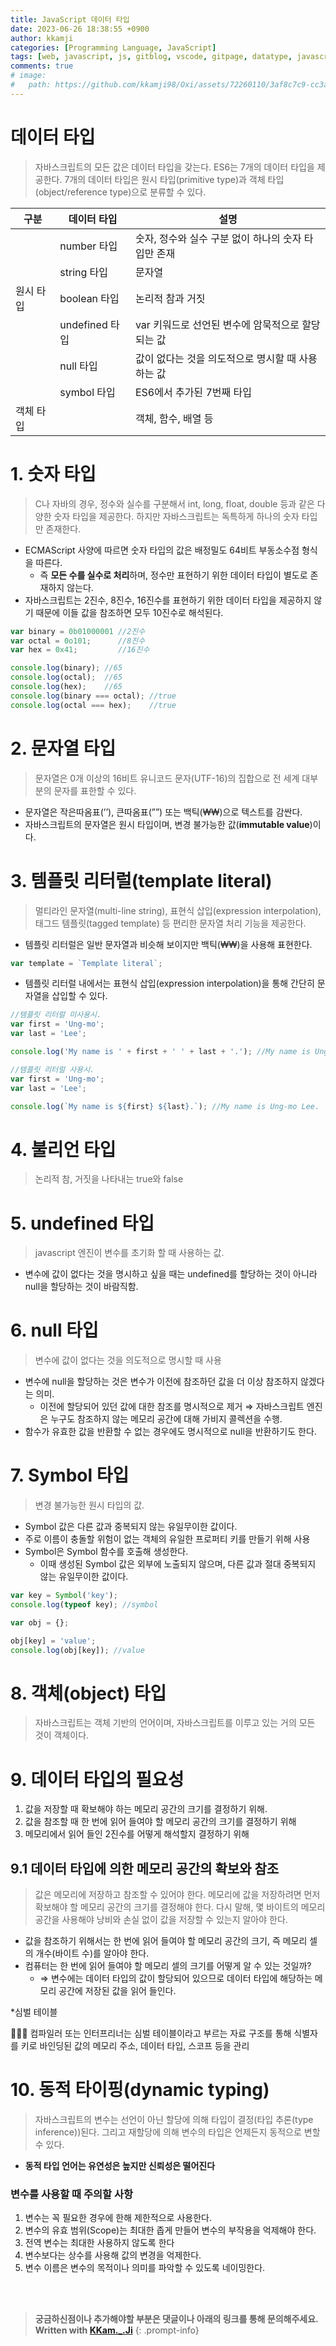 ```yaml
---
title: JavaScript 데이터 타입
date: 2023-06-26 18:38:55 +0900
author: kkamji
categories: [Programming Language, JavaScript]
tags: [web, javascript, js, gitblog, vscode, gitpage, datatype, javascript-data-type]     # TAG names should always be lowercase
comments: true
# image:
#   path: https://github.com/kkamji98/Oxi/assets/72260110/3af8c7c9-cc3a-4fed-84d5-c736bad8ba53
---
```


# 데이터 타입

> 자바스크립트의 모든 값은 데이터 타입을 갖는다. ES6는 7개의 데이터 타입을 제공한다. 7개의 데이터 타입은 원시 타입(primitive type)과 객체 타입(object/reference type)으로 분류할 수 있다.
> 

| 구분      | 데이터 타입    | 설명                                                |
| --------- | -------------- | --------------------------------------------------- |
|           | number 타입    | 숫자, 정수와 실수 구분 없이 하나의 숫자 타입만 존재 |
|           | string 타입    | 문자열                                              |
| 원시 타입 | boolean 타입   | 논리적 참과 거짓                                    |
|           | undefined 타입 | var 키워드로 선언된 변수에 암묵적으로 할당되는 값   |
|           | null 타입      | 값이 없다는 것을 의도적으로 명시할 때 사용하는 값   |
|           | symbol 타입    | ES6에서 추가된 7번째 타입                           |
| 객체 타입 |                | 객체, 함수, 배열 등                                 |

# 1. 숫자 타입

> C나 자바의 경우, 정수와 실수를 구분해서 int, long, float, double 등과 같은 다양한 숫자 타입을 제공한다. 하지만 자바스크립트는 독특하게 하나의 숫자 타입만 존재한다.
> 
- ECMAScript 사양에 따르면 숫자 타입의 값은 배정밀도 64비트 부동소수점 형식을 따른다.
    - 즉 **모든 수를 실수로 처리**하며, 정수만 표현하기 위한 데이터 타입이 별도로 존재하지 않는다.
- 자바스크립트는 2진수, 8진수, 16진수를 표현하기 위한 데이터 타입을 제공하지 않기 때문에 이들 값을 참조하면 모두 10진수로 해석된다.
    
```javascript
var binary = 0b01000001 //2진수
var octal = 0o101;      //8진수
var hex = 0x41;         //16진수

console.log(binary); //65
console.log(octal);  //65
console.log(hex);    //65
console.log(binary === octal); //true
console.log(octal === hex);    //true
```


# 2. 문자열 타입

> 문자열은 0개 이상의 16비트 유니코드 문자(UTF-16)의 집합으로 전 세계 대부분의 문자를 표한할 수 있다.
> 
- 문자열은 작은따옴표(’’), 큰따옴표(””) 또는 백틱(₩₩)으로 텍스트를 감싼다.
- 자바스크립트의 문자열은 원시 타입이며, 변경 불가능한 값(**immutable value**)이다.

# 3. 템플릿 리터럴(template literal)

> 멀티라인 문자열(multi-line string), 표현식 삽입(expression interpolation), 태그드 템플릿(tagged template) 등 편리한 문자열 처리 기능을 제공한다.
> 
- 템플릿 리터럴은 일반 문자열과 비슷해 보이지만 백틱(₩₩)을 사용해 표현한다.
    
```javascript
var template = `Template literal`;
```
    
- 템플릿 리터럴 내에서는 표현식 삽입(expression interpolation)을 통해 간단히 문자열을 삽입할 수 있다.

```javascript
//템플릿 리터럴 미사용시.
var first = 'Ung-mo';
var last = 'Lee';

console.log('My name is ' + first + ' ' + last + '.'); //My name is Ung-mo Lee.

//템플릿 리터럴 사용시.
var first = 'Ung-mo';
var last = 'Lee';

console.log(`My name is ${first} ${last}.`); //My name is Ung-mo Lee.
```

# 4. 불리언 타입

> 논리적 참, 거짓을 나타내는 true와 false
> 

# 5. undefined 타입

> javascript 엔진이 변수를 초기화 할 때 사용하는 값.
> 
- 변수에 값이 없다는 것을 명시하고 싶을 때는 undefined를 할당하는 것이 아니라 null을 할당하는 것이 바람직함.

# 6. null 타입

> 변수에 값이 없다는 것을 의도적으로 명시할 때 사용
> 
- 변수에 null을 할당하는 것은 변수가 이전에 참조하던 값을 더 이상 참조하지 않겠다는 의미.
    - 이전에 할당되어 있던 값에 대한 참조를 명시적으로 제거 ⇒ 자바스크립트 엔진은 누구도 참조하지 않는 메모리 공간에 대해 가비지 콜렉션을 수행.
- 함수가 유효한 값을 반환할 수 없는 경우에도 명시적으로 null을 반환하기도 한다.

# 7. Symbol 타입

> 변경 불가능한 원시 타입의 값.
> 
- Symbol 값은 다른 값과 중복되지 않는 유일무이한 값이다.
- 주로 이름이 충돌할 위험이 없는 객체의 유일한 프로퍼티 키를 만들기 위해 사용
- Symbol은 Symbol 함수를 호출해 생성한다.
    - 이때 생성된 Symbol 값은 외부에 노출되지 않으며, 다른 값과 절대 중복되지 않는 유일무이한 값이다.
    
```javascript
var key = Symbol('key');
console.log(typeof key); //symbol

var obj = {};

obj[key] = 'value';
console.log(obj[key]); //value
```
    

# 8. 객체(object) 타입

> 자바스크립트는 객체 기반의 언어이며, 자바스크립트를 이루고 있는 거의 모든 것이 객체이다.
> 

# 9. 데이터 타입의 필요성

1. 값을 저장할 때 확보해야 하는 메모리 공간의 크기를 결정하기 위해.
2. 값을 참조할 때 한 번에 읽어 들여야 할 메모리 공간의 크기를 결정하기 위해
3. 메모리에서 읽어 들인 2진수를 어떻게 해석할지 결정하기 위해

## 9.1 데이터 타입에 의한 메모리 공간의 확보와 참조

> 값은 메모리에 저장하고 참조할 수 있어야 한다. 메모리에 값을 저장하려면 먼저 확보해야 할 메모리 공간의 크기를 결정해야 한다. 다시 말해, 몇 바이트의 메모리 공간을 사용해야 낭비와 손실 없이 값을 저장할 수 있는지 알아야 한다.
> 
- 값을 참조하기 위해서는 한 번에 읽어 들여야 할 메모리 공간의 크기, 즉 메모리 셀의 개수(바이트 수)를 알아야 한다.
- 컴퓨터는 한 번에 읽어 들여야 할 메모리 셀의 크기를 어떻게 알 수 있는 것일까?
    - ⇒ 변수에는 데이터 타입의 값이 할당되어 있으므로 데이터 타입에 해당하는 메모리 공간에 저장된 값을 읽어 들인다.

*심벌 테이블

<aside>
👨🏽‍🦯 컴파일러 또는 인터프리너는 심벌 테이블이라고 부르는 자료 구조를 통해 식별자를 키로 바인딩된 값의 메모리 주소, 데이터 타입, 스코프 등을 관리

</aside>

# 10. 동적 타이핑(dynamic typing)

> 자바스크립트의 변수는 선언이 아닌 할당에 의해 타입이 결정(타입 추론(type inference))된다.
그리고 재할당에 의해 변수의 타입은 언제든지 동적으로 변할 수 있다.
> 
- **동적 타입 언어는 유연성은 높지만 신뢰성은 떨어진다**

### 변수를 사용할 때 주의할 사항

1. 변수는 꼭 필요한 경우에 한해 제한적으로 사용한다.
2. 변수의 유효 범위(Scope)는 최대한 좁게 만들어 변수의 부작용을 억제해야 한다.
3. 전역 변수는 최대한 사용하지 않도록 한다
4. 변수보다는 상수를 사용해 값의 변경을 억제한다.
5. 변수 이름은 변수의 목적이나 의미를 파악할 수 있도록 네이밍한다.


<br><br>

> **궁금하신점이나 추가해야할 부분은 댓글이나 아래의 링크를 통해 문의해주세요.**  
> **Written with [KKam.\_\.Ji](https://www.instagram.com/kkam._.ji/)**
{: .prompt-info}